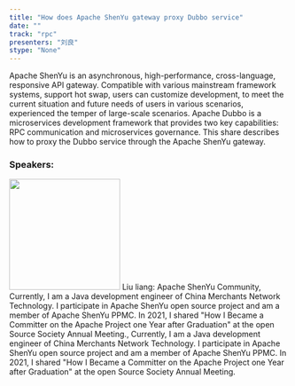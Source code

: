 ```yaml
---
title: "How does Apache ShenYu gateway proxy Dubbo service"
date: "" 
track: "rpc"
presenters: "刘良"
stype: "None"
---
```

Apache ShenYu is an asynchronous, high-performance, cross-language, responsive API gateway. Compatible with various mainstream framework systems, support hot swap, users can customize development, to meet the current situation and future needs of users in various scenarios, experienced the temper of large-scale scenarios. Apache Dubbo is a microservices development framework that provides two key capabilities: RPC communication and microservices governance. This share describes how to proxy the Dubbo service through the Apache ShenYu gateway.
 ### Speakers: 
 <img src="images/speaker/1040.png" width="200" />
 Liu liang: Apache ShenYu Community, Currently, I am a Java development engineer of China Merchants Network Technology. I participate in Apache ShenYu open source project and am a member of Apache ShenYu PPMC. In 2021, I shared "How I Became a Committer on the Apache Project one Year after Graduation" at the open Source Society Annual Meeting., Currently, I am a Java development engineer of China Merchants Network Technology. I participate in Apache ShenYu open source project and am a member of Apache ShenYu PPMC. In 2021, I shared "How I Became a Committer on the Apache Project one Year after Graduation" at the open Source Society Annual Meeting.
 